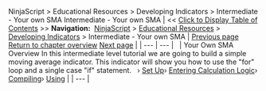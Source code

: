 ﻿
NinjaScript > Educational Resources > Developing Indicators > Intermediate - Your own SMA
Intermediate - Your own SMA
| << [Click to Display Table of Contents](intermediate_-_your_own_sma.md) >> **Navigation:**     [NinjaScript](ninjascript-1.md) > [Educational Resources](educational_resources-1.md) > [Developing Indicators](developing_indicators-1.md) > Intermediate - Your own SMA | [Previous page](using4-1.md) [Return to chapter overview](developing_indicators-1.md) [Next page](set_up6-1.md) |
| --- | --- |
 
| Your Own SMA Overview In this intermediate level tutorial we are going to build a simple moving average indicator. This indicator will show you how to use the "for" loop and a single case "if" statement.   › [Set Up](set_up6-1.md)› [Entering Calculation Logic](entering_calculation_logic3-1.md)› [Compiling](compiling3-1.md)› [Using](using3-1.md) |
| --- |
